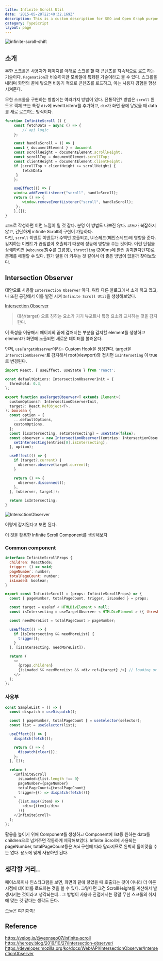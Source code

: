 ```yaml
---
title: Infinite Scroll Util
date: '2015-05-28T22:40:32.169Z'
description: This is a custom description for SEO and Open Graph purposes, rather than the default generated excerpt. Simply add a description field to the frontmatter.
category: TypeScript
layout: page
---
```


![infinite-scroll-shift](../assets/infinite-scroll-shift.png)

## 소개

무한 스크롤은 사용자가 페이지를 아래로 스크롤 할 때 콘텐츠를 지속적으로 로드 하는 기술이다. `Pagenation`과 비슷하지만 모바일에 특화된 기술이라고 볼 수 있다.
스크롤을 내리며 화면의 끝에 닿으면 비동기 적으로 콘텐츠를 로드하고, 이는 사용자 경험을 향상시켜준다.

무한 스크롤을 구현하는 방법에는 여러가지 방법이 있다. 전통적인? 방법은 `scroll` 윈도우 객체 또는 특정 `div`에 eventListenr를 추가하고, `div`가 화면 끝에 닿았을 때 data를 새로 로드하는 방식이다.

```JavaScript
function InfiniteScroll () {
    const fetchData = async () => {
        // api logic
    };

    const handleScroll = () => {
    const { documentElement } = document
    const scrollHeight = documentElement.scrollHeight;
    const scrollTop = documentElement.scrollTop;
    const clientHeight = documentElement.clientHeight;
    if (scrollTop + clientHeight >= scrollHeight) {
        fetchData
     }
    };

    useEffect(() => {
    window.addEventListener("scroll", handleScroll);
    return () => {
        window.removeEventListener("scroll", handleScroll);
     };
    },[]);
}
```

코드로 작성하면 이런 느낌이 될 것 같다.
분명 이 방법도 나쁘진 않다. 코드가 복잡하지 않고, 간단하게 infinite Scroll의 구현이 가능하다. <br/>
다만, `scroll` 이벤트 이벤트가 수백번 호출되고, UI스레드(메인스레드)에 영향을 준다. 감지하는 이벤트가 끊임없이 호출되기 때문에 성능에 영향을 주는 것이다.
이런 단점을 상쇄하려면 `Debounce`(함수를 그룹핑), `throttling` (200ms에 한번 감지한다던지)로 문제를 해결할 수 있다. 뭔가 일을 더 키우는 것 같아서 더 좋은 방법이 없을까 찾아보았다.

## Intersection Observer

대안으로 사용할 `Intersection Observer` 이다. 여타 다른 블로그에서 소개 하고 있고, 나 또한 공감해서 이를 발전 시켜 `Infinite Scroll Util`을 생성해보았다.

[Intersection Observer](https://developer.mozilla.org/ko/docs/Web/API/IntersectionObserver/IntersectionObserver)

<blockquote>
 <p> 대상(target) 으로 칭하는 요소가 기기 뷰포트나 특정 요소와 교차하는 것을 감지한다.</p>
 </blockquote>

이 특성을 이용해서 페이지의 끝에 겹쳐지는 부분을 감지할 element를 생성하고 element가 화면에 노출되면 새로운 데이터를 불러온다.

먼저, `useTargetObserver`이라는 Custom Hook을 생성한다. target을 `IntersctionObserver`로 감지해서 root(viewport)와 겹치면 `isInterseting` 이 true로 변경된다.

```typescript
import React, { useEffect, useState } from 'react';

const defaultOptions: IntersectionObserverInit = {
  threshold: 0.3,
};

export function useTargetObserver<T extends Element>(
  customOptions?: IntersectionObserverInit,
  target?: React.RefObject<T>,
): boolean {
  const option = {
    ...defaultOptions,
    customOptions,
  };
  const [isIntersecting, setIntersecting] = useState(false);
  const observer = new IntersectionObserver((entries: IntersectionObserverEntry[]) => {
    setIntersecting(entries[0].isIntersecting);
  }, option);

  useEffect(() => {
    if (target?.current) {
      observer.observe(target.current);
    }

    return () => {
      observer.disconnect();
    };
  }, [observer, target]);

  return isIntersecting;
}
```

![IntersctionObserver](../assets/IntersctionObserver.png)

이렇게 감지된다고 보면 된다.

이 것을 활용한 Infinite Scroll Component를 생성해보자

### Common component

```javascript
interface InfiniteScrollProps {
  children: ReactNode;
  trigger: () => void;
  pageNumber: number;
  totalPageCount: number;
  isLoaded: boolean;
}

export const InfiniteScroll = (props: InfiniteScrollProps) => {
  const { pageNumber, totalPageCount, trigger, isLoaded } = props;

  const target = useRef < HTMLDivElement > null;
  const isIntersecting = useTargetObserver < HTMLDivElement > ({ threshold: 1 }, target);

  const needMoreList = totalPageCount > pageNumber;

  useEffect(() => {
    if (isIntersecting && needMoreList) {
      trigger();
    }
  }, [isIntersecting, needMoreList]);

  return (
    <>
      {props.children}
      {isLoaded && needMoreList && <div ref={target} />} // loading or bottom element
    </>
  );
};
```

### 사용부

```javascript
const SampleList = () => {
  const dispatch = useDispatch();

  const { pageNumber, totalPageCount } = useSelector(selector);
  const list = useSelector(list);

  useEffect(() => {
    dispatch(fetch());

    return () => {
      dispatch(clear());
    };
  }, []);

  return (
    <InfiniteScroll
      isLoaded={list.length !== 0}
      pageNumber={pageNumber}
      totalPageCount={totalPageCount}
      trigger={() => dispatch(fetch())}
    >
      {list.map((item) => (
        <div>{item}</div>
      ))}
    </InfiniteScroll>
  );
};
```

활용을 높이기 위해 Component를 생성하고 Component에 list등 원하는 data를 children으로 넘겨주면 작동하게 제작해보았다.
Infinite Scroll에 사용되는 pageNumber, totalPageCount등은 Api 구현에 따라 달라지므로 완벽히 들어맞을 수는 없다. 용도에 맞게 사용하면 된다.

## 생각할 거리..

페이스북이나 인스타그램을 보면, 화면의 끝에 닿았을 때 호출되는 것이 아니라 더 이른 시점에 데이터를 로드하는 것을 볼 수 있다. 그렇다면 그건 ScrollHeight를 계산해서 발생시키는 것이라고 생각되는데..
그 방법이 사용자 관점에서는 정말 무한 스크롤의 취지에 맞는 것 같다는 생각도 든다.

오늘은 여기까지!

## Reference

https://velog.io/@yeonseo07/infinite-scroll
https://heropy.blog/2019/10/27/intersection-observer/
https://developer.mozilla.org/ko/docs/Web/API/IntersectionObserver/IntersectionObserver
